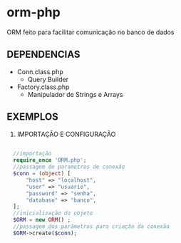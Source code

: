 # orm-php

ORM feito para facilitar comunicação no banco de dados

## DEPENDENCIAS

* Conn.class.php
  - Query Builder
* Factory.class.php
  - Manipulador de Strings e Arrays
  
## EXEMPLOS

  1. IMPORTAÇÃO E CONFIGURAÇÃO
  
  ``` php
    
    //importação
    require_once 'ORM.php';
    //passagem de parametros de conexão
    $conn = (object) [
        "host" => "localhost",
        "user" => "usuario",
        "password" => "senha",
        "database" => "banco",
    ];
    //inicialização do objeto
    $ORM = new ORM() ;
    //passagem dos parâmetros para criação da conexão
    $ORM->create($conn);

  ```

